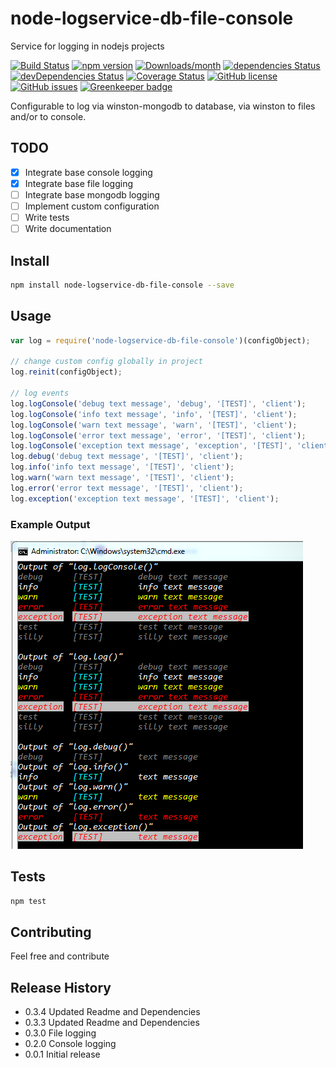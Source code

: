 # node-logservice-db-file-console

Service for logging in nodejs projects

[![Build Status](https://travis-ci.org/sven-piller/logService.png?branch=master)](https://travis-ci.org/sven-piller/logService)
[![npm version](https://img.shields.io/npm/v/node-logservice-db-file-console.svg)](https://www.npmjs.com/package/node-logservice-db-file-console)
[![Downloads/month](https://img.shields.io/npm/dm/node-logservice-db-file-console.svg)](https://www.npmjs.com/package/node-logservice-db-file-console)
[![dependencies Status](https://david-dm.org/sven-piller/logService/status.svg)](https://david-dm.org/sven-piller/logService)
[![devDependencies Status](https://david-dm.org/sven-piller/logService/dev-status.svg)](https://david-dm.org/sven-piller/logService?type=dev)
[![Coverage Status](https://coveralls.io/repos/github/sven-piller/logService/badge.svg?branch=master)](https://coveralls.io/github/sven-piller/logService?branch=master)
[![GitHub license](https://img.shields.io/badge/license-MIT-blue.svg)](https://raw.githubusercontent.com/sven-piller/logService/master/LICENSE)
[![GitHub issues](https://img.shields.io/github/issues/sven-piller/logService.svg?style=plastic)](https://github.com/sven-piller/logService/issues)
[![Greenkeeper badge](https://badges.greenkeeper.io/sven-piller/logService.svg)](https://greenkeeper.io/)

Configurable to log via winston-mongodb to database, via winston to files and/or to console.

## TODO

- [x] Integrate base console logging
- [x] Integrate base file logging
- [ ] Integrate base mongodb logging
- [ ] Implement custom configuration
- [ ] Write tests
- [ ] Write documentation

## Install

```sh
npm install node-logservice-db-file-console --save
```

## Usage

```javascript
var log = require('node-logservice-db-file-console')(configObject);

// change custom config globally in project
log.reinit(configObject);

// log events
log.logConsole('debug text message', 'debug', '[TEST]', 'client');
log.logConsole('info text message', 'info', '[TEST]', 'client');
log.logConsole('warn text message', 'warn', '[TEST]', 'client');
log.logConsole('error text message', 'error', '[TEST]', 'client');
log.logConsole('exception text message', 'exception', '[TEST]', 'client');
log.debug('debug text message', '[TEST]', 'client');
log.info('info text message', '[TEST]', 'client');
log.warn('warn text message', '[TEST]', 'client');
log.error('error text message', '[TEST]', 'client');
log.exception('exception text message', '[TEST]', 'client');
```

### Example Output

![Example Output](doc/console_output.png)

## Tests

```sh
npm test
```

## Contributing

Feel free and contribute

## Release History

- 0.3.4 Updated Readme and Dependencies
- 0.3.3 Updated Readme and Dependencies
- 0.3.0 File logging
- 0.2.0 Console logging
- 0.0.1 Initial release
